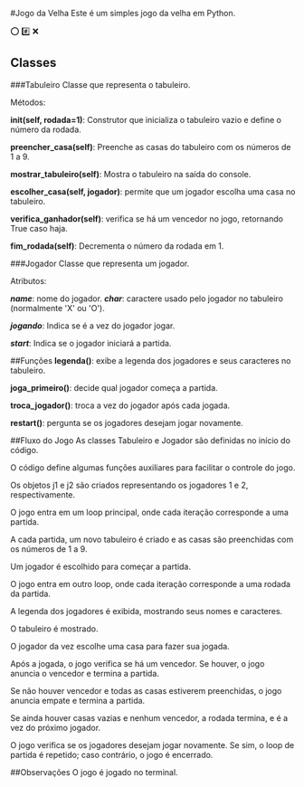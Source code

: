 #Jogo da Velha 
Este é um simples jogo da velha em Python.

:o: :hash: :x:
## Classes
###Tabuleiro
Classe que representa o tabuleiro.

Métodos:

**__init__(self, rodada=1)**: Construtor que inicializa o tabuleiro vazio e define o número da rodada.

**preencher_casa(self)**: Preenche as casas do tabuleiro com os números de 1 a 9.

**mostrar_tabuleiro(self)**: Mostra o tabuleiro na saída do console.

**escolher_casa(self, jogador)**: permite que um jogador escolha uma casa no tabuleiro.

**verifica_ganhador(self)**: verifica se há um vencedor no jogo, retornando True caso haja.

**fim_rodada(self)**: Decrementa o número da rodada em 1.

###Jogador
Classe que representa um jogador.

Atributos:

_**name**_: nome do jogador.
_**char**_: caractere usado pelo jogador no tabuleiro (normalmente 'X' ou 'O').

_**jogando**_: Indica se é a vez do jogador jogar.

_**start**_: Indica se o jogador iniciará a partida.

##Funções
**legenda()**: exibe a legenda dos jogadores e seus caracteres no tabuleiro.

**joga_primeiro()**: decide qual jogador começa a partida.

**troca_jogador()**: troca a vez do jogador após cada jogada.

**restart()**: pergunta se os jogadores desejam jogar novamente.

##Fluxo do Jogo
As classes Tabuleiro e Jogador são definidas no início do código.

O código define algumas funções auxiliares para facilitar o controle do jogo.

Os objetos j1 e j2 são criados representando os jogadores 1 e 2, respectivamente.

O jogo entra em um loop principal, onde cada iteração corresponde a uma partida.

A cada partida, um novo tabuleiro é criado e as casas são preenchidas com os números de 1 a 9.

Um jogador é escolhido para começar a partida.

O jogo entra em outro loop, onde cada iteração corresponde a uma rodada da partida.

A legenda dos jogadores é exibida, mostrando seus nomes e caracteres.

O tabuleiro é mostrado.

O jogador da vez escolhe uma casa para fazer sua jogada.

Após a jogada, o jogo verifica se há um vencedor. Se houver, o jogo anuncia o vencedor e termina a partida.

Se não houver vencedor e todas as casas estiverem preenchidas, o jogo anuncia empate e termina a partida.

Se ainda houver casas vazias e nenhum vencedor, a rodada termina, e é a vez do próximo jogador.

O jogo verifica se os jogadores desejam jogar novamente. Se sim, o loop de partida é repetido; caso contrário, o jogo é encerrado.

##Observações
O jogo é jogado no terminal.